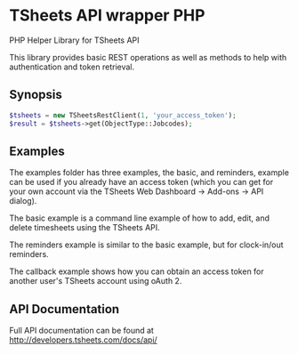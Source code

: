 TSheets API wrapper PHP
==========

PHP Helper Library for TSheets API

This library provides basic REST operations as well as methods to help with authentication and
token retrieval.

## Synopsis

```php
$tsheets = new TSheetsRestClient(1, 'your_access_token');
$result = $tsheets->get(ObjectType::Jobcodes);
```
## Examples

The examples folder has three examples, the basic, and reminders, example can be used if you already have an access
token (which you can get for your own account via the TSheets Web Dashboard -> Add-ons -> API dialog).

The basic example is a command line example of how to add, edit, and delete timesheets using the TSheets API.

The reminders example is similar to the basic example, but for clock-in/out reminders. 

The callback example shows how you can obtain an access token for another user's TSheets account using
oAuth 2.

## API Documentation

Full API documentation can be found at http://developers.tsheets.com/docs/api/
